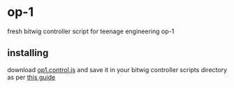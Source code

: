 # op-1

fresh bitwig controller script for teenage engineering op-1

## installing

download
[op1.control.js](https://github.com/chee/op1-fresh/raw/master/op1.control.js)
and save it in your bitwig controller scripts directory as per [this
guide](https://www.bitwig.com/en/community/control_scripts/installation_guide)
